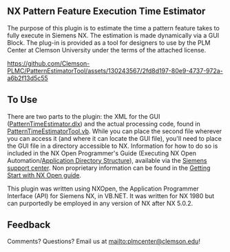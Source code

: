 ## NX Pattern Feature Execution Time Estimator

The purpose of this plugin is to estimate the time a pattern feature takes to fully execute in Siemens NX. The estimation is made dynamically via a GUI Block. The plug-in is provided as a tool for designers to use by the PLM Center at Clemson University under the terms of the attached license.


https://github.com/Clemson-PLMC/PatternEstimatorTool/assets/130243567/2fd8d197-80e9-4737-972a-a6b2f13d5c55


## To Use
There are two parts to the plugin: the XML for the GUI ([PatternTimeEstimator.dlx](PatternTimeEstimator.dlx)) and the actual processing code, found in [PatternTimeEstimatorTool.vb](PatternTimeEstimatorTool.vb). While you can place the second file wherever you can access it (and where it can locate the GUI file), you'll need to place the GUI file in a directory accessible to NX. Information for how to do so is included in the NX Open Programmer's Guide (Executing NX Open Automation/[Application Directory Structure](https://docs.sw.siemens.com/en-US/doc/289054037/PL20190702084816205.nxopen_prog_guide/genid_application_root_directory_48_1916)), available via the [Siemens support center](https://support.sw.siemens.com/en-US/). Non proprietary information can be found in the [Getting Start with NX Open guide](https://docs.plm.automation.siemens.com/data_services/resources/nx/1872/nx_api/common/en_US/graphics/fileLibrary/nx/nxopen/NXOpen_Getting_Started.pdf).

This plugin was written using NXOpen, the Application Programmer Interface (API) for Siemens NX, in VB.NET. It was written for NX 1980 but can purportedly be employed in any version of NX after NX 5.0.2.

## Feedback
Comments? Questions? Email us at [mailto:plmcenter@clemson.edu](plmcenter@clemson.edu)!
